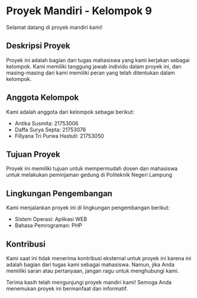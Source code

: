 # Proyek Mandiri - Kelompok 9

Selamat datang di proyek mandiri kami!

## Deskripsi Proyek

Proyek ini adalah bagian dari tugas mahasiswa yang kami kerjakan sebagai kelompok. Kami memiliki tanggung jawab individu dalam proyek ini, dan masing-masing dari kami memiliki peran yang telah ditentukan dalam kelompok.

## Anggota Kelompok

Kami adalah anggota dari kelompok sebagai berikut:

- Antika Susmita: 21753006
- Daffa Surya Septa: 21753076
- Fillyana Tri Purwa Hastuti: 21753050


## Tujuan Proyek

Proyek ini memiliki tujuan untuk mempermudah dosen dan mahasiswa untuk melakukan peminjaman gedung di Politeknik Negeri Lampung

## Lingkungan Pengembangan

Kami menjalankan proyek ini di lingkungan pengembangan berikut:

- Sistem Operasi: Aplikasi WEB
- Bahasa Pemrograman: PHP


## Kontribusi

Kami saat ini tidak menerima kontribusi eksternal untuk proyek ini karena ini adalah bagian dari tugas kami sebagai mahasiswa. Namun, jika Anda memiliki saran atau pertanyaan, jangan ragu untuk menghubungi kami.


Terima kasih telah mengunjungi proyek mandiri kami! Semoga Anda menemukan proyek ini bermanfaat dan informatif.

